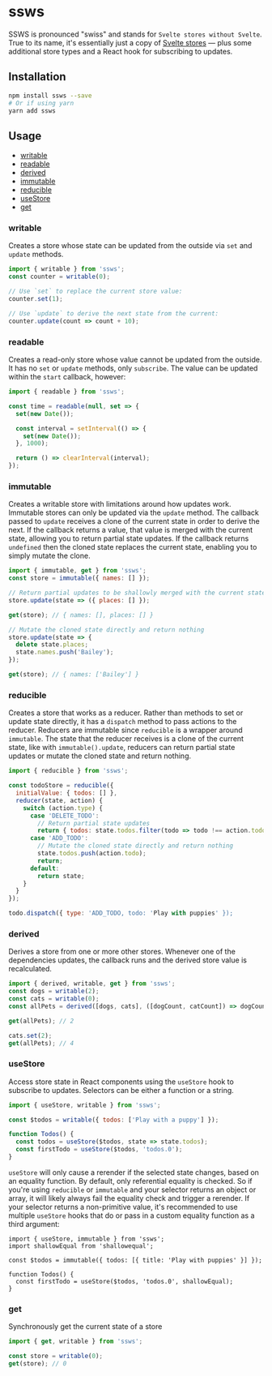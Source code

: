 # ssws

SSWS is pronounced "swiss" and stands for `Svelte stores without Svelte`. True to its name, it's essentially just a copy of [Svelte stores](https://svelte.dev/docs#svelte_store) — plus some additional store types and a React hook for subscribing to updates.

## Installation

```sh
npm install ssws --save
# Or if using yarn
yarn add ssws
```

## Usage

- [writable](#writable)
- [readable](#readable)
- [derived](#derived)
- [immutable](#immutable)
- [reducible](#reducible)
- [useStore](#usestore)
- [get](#get)

### writable

Creates a store whose state can be updated from the outside via `set` and `update` methods.

```js
import { writable } from 'ssws';
const counter = writable(0);

// Use `set` to replace the current store value:
counter.set(1);

// Use `update` to derive the next state from the current:
counter.update(count => count + 10);
```

### readable

Creates a read-only store whose value cannot be updated from the outside. It has no `set` or `update` methods, only `subscribe`. The value can be updated within the `start` callback, however:

```js
import { readable } from 'ssws';

const time = readable(null, set => {
  set(new Date());

  const interval = setInterval(() => {
    set(new Date());
  }, 1000);

  return () => clearInterval(interval);
});

```

### immutable

Creates a writable store with limitations around how updates work. Immutable stores can only be updated via the `update` method. The callback passed to `update` receives a clone of the current state in order to derive the next. If the callback returns a value, that value is merged with the current state, allowing you to return partial state updates. If the callback returns `undefined` then the cloned state replaces the current state, enabling you to simply mutate the clone.

```js
import { immutable, get } from 'ssws';
const store = immutable({ names: [] });

// Return partial updates to be shallowly merged with the current state 
store.update(state => ({ places: [] });

get(store); // { names: [], places: [] }

// Mutate the cloned state directly and return nothing
store.update(state => {
  delete state.places;
  state.names.push('Bailey');
});

get(store); // { names: ['Bailey'] }
```

### reducible

Creates a store that works as a reducer. Rather than methods to set or update state directly, it has a `dispatch` method to pass actions to the reducer. Reducers are immutable since `reducible` is a wrapper around `immutable`. The state that the reducer receives is a clone of the current state, like with `immutable().update`, reducers can return partial state updates or mutate the cloned state and return nothing.

```js
import { reducible } from 'ssws';

const todoStore = reducible({
  initialValue: { todos: [] },
  reducer(state, action) {
    switch (action.type) {
      case 'DELETE_TODO':
        // Return partial state updates
        return { todos: state.todos.filter(todo => todo !== action.todo) };
      case 'ADD_TODO':
        // Mutate the cloned state directly and return nothing
        state.todos.push(action.todo);
        return;
      default:
        return state;
    }
  }
});

todo.dispatch({ type: 'ADD_TODO, todo: 'Play with puppies' });
```

### derived

Derives a store from one or more other stores. Whenever one of the dependencies updates, the callback runs and the derived store value is recalculated. 

```js
import { derived, writable, get } from 'ssws';
const dogs = writable(2);
const cats = writable(0);
const allPets = derived([dogs, cats], ([dogCount, catCount]) => dogCount + catCount);

get(allPets); // 2

cats.set(2);
get(allPets); // 4
```

### useStore

Access store state in React components using the `useStore` hook to subscribe to updates. Selectors can be either a function or a string.

```js
import { useStore, writable } from 'ssws';

const $todos = writable({ todos: ['Play with a puppy'] });

function Todos() {
  const todos = useStore($todos, state => state.todos);
  const firstTodo = useStore($todos, 'todos.0');
}
```

`useStore` will only cause a rerender if the selected state changes, based on an equality function. By default, only referential equality is checked. So if you're using `reducible` or `immutable` and your selector  returns an object or array, it will likely always fail the equality check and trigger a rerender. If your selector returns a non-primitive value, it's recommended to use multiple `useStore` hooks that do or pass in a custom equality function as a third argument:

```
import { useStore, immutable } from 'ssws';
import shallowEqual from 'shallowequal';

const $todos = immutable({ todos: [{ title: 'Play with puppies' }] });

function Todos() {
  const firstTodo = useStore($todos, 'todos.0', shallowEqual);
}
```

### get
Synchronously get the current state of a store
```js
import { get, writable } from 'ssws';

const store = writable(0);
get(store); // 0
```
